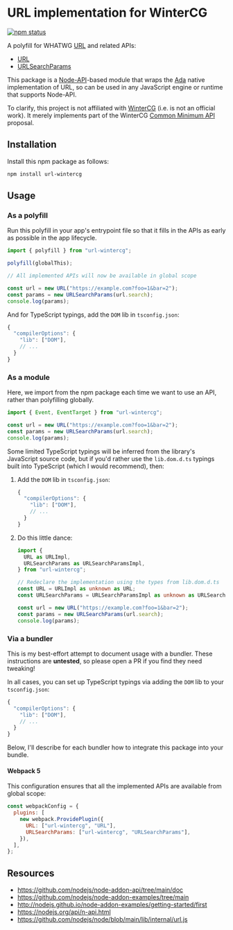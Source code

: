 # URL implementation for WinterCG

[![npm status](https://img.shields.io/npm/v/url-wintercg.svg)](https://npm.im/url-wintercg)

A polyfill for WHATWG [URL](https://url.spec.whatwg.org/#url-parsing) and related APIs:

- [URL](https://developer.mozilla.org/en-US/docs/Web/API/URL)
- [URLSearchParams](https://developer.mozilla.org/en-US/docs/Web/API/URLSearchParams)

This package is a [Node-API](https://nodejs.org/api/n-api.html)-based module that wraps the [Ada](https://github.com/ada-url/ada) native implementation of URL, so can be used in any JavaScript engine or runtime that supports Node-API.

To clarify, this project is not affiliated with [WinterCG](https://wintercg.org) (i.e. is not an official work). It merely implements part of the WinterCG [Common Minimum API](https://github.com/wintercg/proposal-common-minimum-api) proposal.

## Installation

Install this npm package as follows:

```sh
npm install url-wintercg
```

## Usage

### As a polyfill

Run this polyfill in your app's entrypoint file so that it fills in the APIs as early as possible in the app lifecycle.

```js
import { polyfill } from "url-wintercg";

polyfill(globalThis);

// All implemented APIs will now be available in global scope

const url = new URL("https://example.com?foo=1&bar=2");
const params = new URLSearchParams(url.search);
console.log(params);
```

And for TypeScript typings, add the `DOM` lib in `tsconfig.json`:

```js
{
  "compilerOptions": {
    "lib": ["DOM"],
    // ...
  }
}
```

### As a module

Here, we import from the npm package each time we want to use an API, rather than polyfilling globally.

```js
import { Event, EventTarget } from "url-wintercg";

const url = new URL("https://example.com?foo=1&bar=2");
const params = new URLSearchParams(url.search);
console.log(params);
```

Some limited TypeScript typings will be inferred from the library's JavaScript source code, but if you'd rather use the `lib.dom.d.ts` typings built into TypeScript (which I would recommend), then:

1. Add the `DOM` lib in `tsconfig.json`:

   ```js
   {
     "compilerOptions": {
       "lib": ["DOM"],
       // ...
     }
   }
   ```

2. Do this little dance:

   ```ts
   import {
     URL as URLImpl,
     URLSearchParams as URLSearchParamsImpl,
   } from "url-wintercg";

   // Redeclare the implementation using the types from lib.dom.d.ts
   const URL = URLImpl as unknown as URL;
   const URLSearchParams = URLSearchParamsImpl as unknown as URLSearchParams;

   const url = new URL("https://example.com?foo=1&bar=2");
   const params = new URLSearchParams(url.search);
   console.log(params);
   ```

### Via a bundler

This is my best-effort attempt to document usage with a bundler. These instructions are **untested**, so please open a PR if you find they need tweaking!

In all cases, you can set up TypeScript typings via adding the `DOM` lib to your `tsconfig.json`:

```js
{
  "compilerOptions": {
    "lib": ["DOM"],
    // ...
  }
}
```

Below, I'll describe for each bundler how to integrate this package into your bundle.

#### Webpack 5

This configuration ensures that all the implemented APIs are available from global scope:

```js
const webpackConfig = {
  plugins: [
    new webpack.ProvidePlugin({
      URL: ["url-wintercg", "URL"],
      URLSearchParams: ["url-wintercg", "URLSearchParams"],
    }),
  ],
};
```

## Resources

- https://github.com/nodejs/node-addon-api/tree/main/doc
- https://github.com/nodejs/node-addon-examples/tree/main
- http://nodejs.github.io/node-addon-examples/getting-started/first
- https://nodejs.org/api/n-api.html
- https://github.com/nodejs/node/blob/main/lib/internal/url.js

